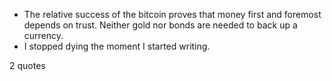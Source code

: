  - The relative success of the bitcoin proves that money first and foremost depends on trust. Neither gold nor bonds are needed to back up a currency.
 - I stopped dying the moment I started writing.

2 quotes